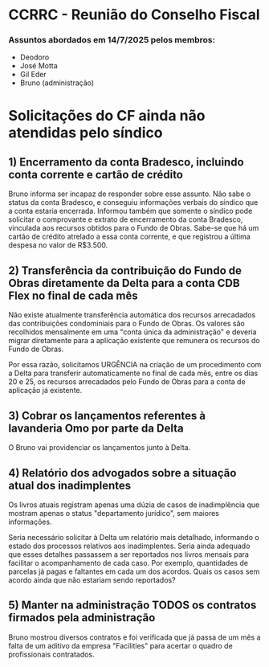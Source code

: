 # CCRRC - Reunião do Conselho Fiscal

### Assuntos abordados em 14/7/2025 pelos membros:

- Deodoro
- José Motta
- Gil Eder
- Bruno (administração)

# Solicitações do CF ainda não atendidas pelo síndico

## 1) Encerramento da conta Bradesco, incluindo conta corrente e cartão de crédito

Bruno informa ser incapaz de responder sobre esse assunto. Não sabe o status da conta Bradesco, e conseguiu informações verbais do síndico que a conta estaria encerrada. Informou também que somente o síndico pode solicitar o comprovante e extrato de encerramento da conta Bradesco, vinculada aos recursos obtidos para o Fundo de Obras. Sabe-se que há um cartão de crédito atrelado a essa conta corrente, e que registrou a última despesa no valor de R$3.500.

## 2) Transferência da contribuição do Fundo de Obras diretamente da Delta para a conta CDB Flex no final de cada mês

Não existe atualmente transferência automática dos recursos arrecadados das contribuições condominiais para o Fundo de Obras. Os valores são recolhidos mensalmente em uma "conta única da administração" e deveria migrar diretamente para a aplicação existente que remunera os recursos do Fundo de Obras.

Por essa razão, solicitamos URGÊNCIA na criação de um procedimento com a Delta para transferir automaticamente no final de cada mẽs, entre os dias 20 e 25, os recursos arrecadados pelo Fundo de Obras para a conta de aplicação já existente.

## 3) Cobrar os lançamentos referentes à lavanderia Omo por parte da Delta

O Bruno vai providenciar os lançamentos junto à Delta.

## 4) Relatório dos advogados sobre a situação atual dos inadimplentes

Os livros atuais registram apenas uma dúzia de casos de inadimplência que mostram apenas o status "departamento jurídico", sem maiores informações.

Seria necessário solicitar à Delta um relatório mais detalhado, informando o estado dos processos relativos aos inadimplentes. Seria ainda adequado que esses detalhes passassem a ser reportados nos livros mensais para facilitar o acompanhamento de cada caso. Por exemplo, quantidades de parcelas já pagas e faltantes em cada um dos acordos. Quais os casos sem acordo ainda que não estariam sendo reportados?

## 5) Manter na administração TODOS os contratos firmados pela administração

Bruno mostrou diversos contratos e foi verificada que já passa de um mês a falta de um aditivo da empresa "Facilities" para acertar o quadro de profissionais contratados.
